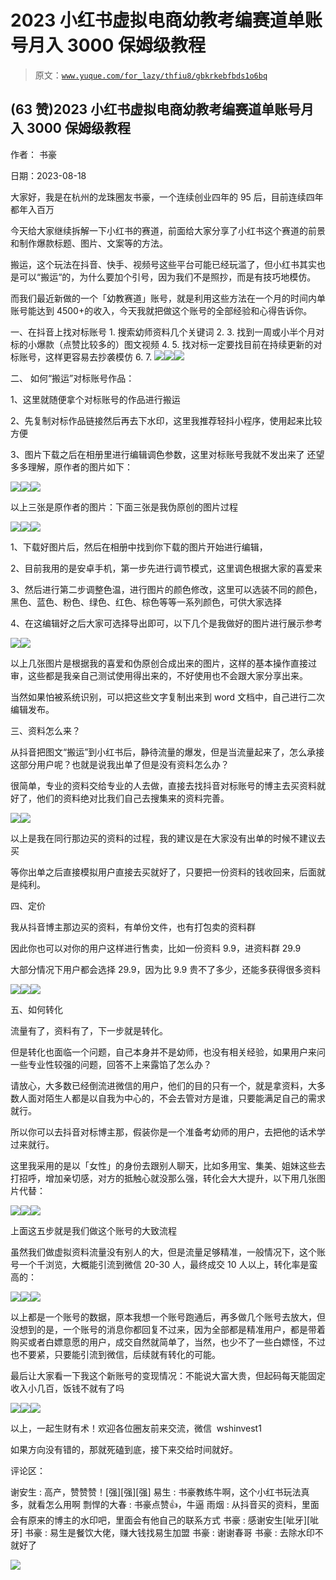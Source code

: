 # 2023 小红书虚拟电商幼教考编赛道单账号月入 3000 保姆级教程

> 原文：[`www.yuque.com/for_lazy/thfiu8/gbkrkebfbds1o6bq`](https://www.yuque.com/for_lazy/thfiu8/gbkrkebfbds1o6bq)



## (63 赞)2023 小红书虚拟电商幼教考编赛道单账号月入 3000 保姆级教程 

作者： 书豪 

日期：2023-08-18 

大家好，我是在杭州的龙珠圈友书豪，一个连续创业四年的 95 后，目前连续四年都年入百万 

今天给大家继续拆解一下小红书的赛道，前面给大家分享了小红书这个赛道的前景和制作爆款标题、图片、文案等的方法。 

搬运，这个玩法在抖音、快手、视频号这些平台可能已经玩滥了，但小红书其实也是可以“搬运“的，为什么要加个引号，因为我们不是照抄，而是有技巧地模仿。 

而我们最近新做的一个「幼教赛道」账号，就是利用这些方法在一个月的时间内单账号能达到 4500+的收入，今天我就把做这个账号的全部经验和心得告诉你。 

一、在抖音上找对标账号 <ne-oli index-type="0">1.  搜索幼师资料几个关键词 <ne-oli index-type="0">2.  <ne-oli index-type="0">3.  找到一周或小半个月对标的小爆款（点赞比较多的）图文视频 <ne-oli index-type="0">4.  <ne-oli index-type="0">5.  找对标一定要找目前在持续更新的对标账号，这样更容易去抄袭模仿 <ne-oli index-type="0">6.  <ne-oli index-type="0">7.  ![](img/c7c0d64067a0a1e0b54fbacc337024a0.png)![](img/41d5acd43241a12d55832bae069293d7.png)![](img/4eb6da615366a730ddcf44fb233a0a1f.png) 

二、 如何“搬运”对标账号作品： 

1、这里就随便拿个对标账号的作品进行搬运 

2、先复制对标作品链接然后再去下水印，这里我推荐轻抖小程序，使用起来比较方便 

3、图片下载之后在相册里进行编辑调色参数，这里对标账号我就不发出来了 还望多多理解，原作者的图片如下： 

![](img/5585255f295c77eaa762fbf6d2691032.png)![](img/c872361ec2aa9f48c0e89c5848907c0f.png)![](img/c522b518b25f4ef2936cc766c56bc04f.png) 

以上三张是原作者的图片：下面三张是我伪原创的图片过程 

![](img/89e8e80d298e9fb8ed551101c0bd05a2.png)![](img/2ebf91cb688b809614c1895333af3495.png)![](img/9c11e97815cb85bcfd9b5f064a0881c1.png) 

1、下载好图片后，然后在相册中找到你下载的图片开始进行编辑， 

2、目前我用的是安卓手机，第一步先进行调节模式，这里调色根据大家的喜爱来 

3、然后进行第二步调整色温，进行图片的颜色修改，这里可以选装不同的颜色，黑色、蓝色、粉色、绿色、红色、棕色等等一系列颜色，可供大家选择 

4、在这编辑好之后大家可选择导出即可，以下几个是我做好的图片进行展示参考 

![](img/46c9282bb0a5afba6f614526e87ed791.png)![](img/c522b518b25f4ef2936cc766c56bc04f.png) 

以上几张图片是根据我的喜爱和伪原创合成出来的图片，这样的基本操作直接过审，这些都是我亲自己测试使用得出来的，不好使用也不会跟大家分享出来。 

当然如果怕被系统识别，可以把这些文字复制出来到 word 文档中，自己进行二次编辑发布。 

三、资料怎么来？ 

从抖音把图文“搬运”到小红书后，静待流量的爆发，但是当流量起来了，怎么承接这部分用户呢？也就是说我出单了但是没有资料怎么办？ 

很简单，专业的资料交给专业的人去做，直接去找抖音对标账号的博主去买资料就好了，他们的资料绝对比我们自己去搜集来的资料完善。 

![](img/d31f87782b254ed5a9ecc7cf77be520f.png)![](img/a4519a1f29e4779ab9535bfe7f7fca73.png) 

以上是我在同行那边买的资料的过程，我的建议是在大家没有出单的时候不建议去买 

等你出单之后直接模拟用户直接去买就好了，只要把一份资料的钱收回来，后面就是纯利。 

四、定价 

我从抖音博主那边买的资料，有单份文件，也有打包卖的资料群 

因此你也可以对你的用户这样进行售卖，比如一份资料 9.9，进资料群 29.9 

大部分情况下用户都会选择 29.9，因为比 9.9 贵不了多少，还能多获得很多资料 

![](img/f8a71f28d965f81b353c811e0a23329d.png)![](img/3ea9c8f0bd0181aa63b4c976a73c95ab.png)![](img/ed8232e5fc0fd8063957172f12bd5e9a.png) 

五、如何转化 

流量有了，资料有了，下一步就是转化。 

但是转化也面临一个问题，自己本身并不是幼师，也没有相关经验，如果用户来问一些专业性较强的问题，回答不上来露馅了怎么办？ 

请放心，大多数已经倒流进微信的用户，他们的目的只有一个，就是拿资料，大多数人面对陌生人都是以自我为中心的，不会去管对方是谁，只要能满足自己的需求就行。 

所以你可以去抖音对标博主那，假装你是一个准备考幼师的用户，去把他的话术学过来就行。 

这里我采用的是以「女性」的身份去跟别人聊天，比如多用宝、集美、姐妹这些去打招呼，增加亲切感，对方的抵触心就没那么强，转化会大大提升，以下用几张图片代替： 

![](img/f25192466e68c2015176322b6e516f43.png)![](img/0065f415352f01bfd6f9757d36bc7fbe.png)![](img/2a5b8ce5f132296136133c7fc4d59c32.png) 

上面这五步就是我们做这个账号的大致流程 

虽然我们做虚拟资料流量没有别人的大，但是流量足够精准，一般情况下，这个账号一个千浏览，大概能引流到微信 20-30 人，最终成交 10 人以上，转化率是蛮高的： 

![](img/90f2a6dbf50f27c7fc80fe9efedae889.png)![](img/d438db093eb833bd7c2e71bdd99f911e.png)![](img/7d2846be03901de87c5e23526ed1cd47.png) 

以上都是一个账号的数据，原本我想一个账号跑通后，再多做几个账号去放大，但没想到的是，一个账号的消息你都回复不过来，因为全部都是精准用户，都是带着购买或者白嫖意愿的用户，成交自然就简单了，当然，也少不了一些白嫖怪，不过也不要紧，只要能引流到微信，后续就有转化的可能。 

最后让大家看一下我这个新账号的变现情况：不能说大富大贵，但起码每天能固定收入小几百，饭钱不就有了吗 

![](img/a964d0671cb286feceecb20727912f37.png)![](img/55395d981fd6c159bd7616fe4c6251ac.png)![](img/af6d675720725583a99d59da5df47aaa.png) 

以上，一起生财有术！欢迎各位圈友前来交流，微信  wshinvest1 

如果方向没有错的，那就死磕到底，接下来交给时间就好。 

评论区： 

谢安生 : 高产，赞赞赞！[强][强][强] 易生 : 书豪教练牛啊，这个小红书玩法真多，就看怎么用啊 剽悍的大春 : 书豪点赞👍，牛逼 雨烟 : 从抖音买的资料，里面会有原来的博主的水印吧，里面会有他自己的联系方式 书豪 : 感谢安生[呲牙][呲牙] 书豪 : 易生是餐饮大佬，赚大钱找易生加盟 书豪 : 谢谢春哥 书豪 : 去除水印不就好了 

![](img/894d30a529e7c37bcd3392323c99941c.png) 